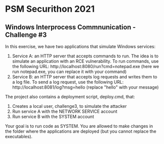 # PSM Securithon 2021
## Windows Interprocess Commnunication - Challenge #3

In this exercise, we have two applications that simulate Windows services:
1. Service A: an HTTP server that accepts commands to run. The idea is to simulate an application with an RCE vulnerability. To run commands, use the following URL: http://localhost:8080/run?cmd=notepad.exe (here we run notepad.exe, you can replace it with your command)
2. Service B: an HTTP server that accepts log requests and writes them to a log file. To send a log request, use the following URL: http://localhost:8081/log?msg=hello (replace "hello" with your message)

The project also contains a deployment script, deploy.cmd, that:
1. Creates a local user, challenge3, to simulate the attacker
2. Run service A with the NETWORK SERVICE account
3. Run service B with the SYSTEM account

Your goal is to run code as SYSTEM. You are allowed to make changes in the folder where the applications are deployed (but you cannot replace the executables).
